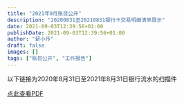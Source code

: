 ```yaml
---
title: "2021年9月账目公开"
description: "20200831至20210831银行卡交易明细清单展示"
date: 2021-09-03T12:39:56+01:00
publishDate: 2021-09-03T12:39:56+01:00
author: "薪小传"
draft: false
images: []
tags: ["账目公开", "工作报告"]
---
```

以下链接为2020年8月31日至2021年8月31日银行流水的扫描件


[点此查看PDF](/statements/011.pdf)
